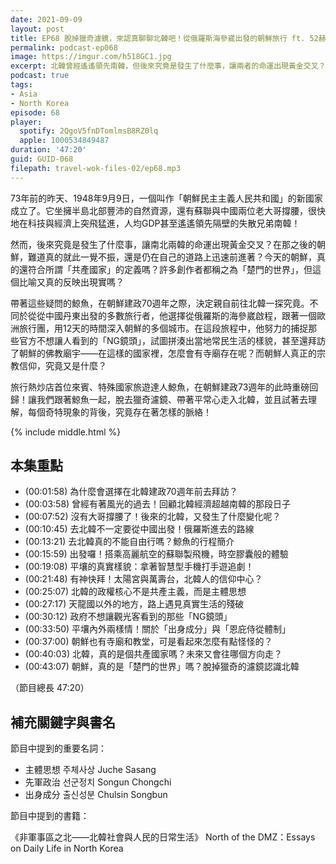 ```yaml
---
date: 2021-09-09
layout: post
title: EP68 脫掉獵奇濾鏡，來認真聊聊北韓吧！從俄羅斯海參崴出發的朝鮮旅行 ft. 52赫茲的鯨魚（小律師的非主流歷險）
permalink: podcast-ep068
image: https://imgur.com/h518GC1.jpg
excerpt: 北韓曾經遙遙領先南韓，但後來究竟是發生了什麼事，讓兩者的命運出現黃金交叉？今天的朝鮮，真的還符合所謂「共產國家」的定義嗎？許多創作者都稱之為「楚門的世界」，但這個比喻又真的反映出現實嗎？帶著這些疑問的鯨魚，在朝鮮建政70週年之際，決定親自前往北韓一探究竟，努力的捕捉那些官方不想讓人看到的「NG鏡頭」，試圖拼湊出當地常民生活的樣貌！
podcast: true
tags:
- Asia
- North Korea
episode: 68
player:
  spotify: 2QgoV5fnDTomlmsB8RZ0lq
  apple: 1000534849487
duration: '47:20'
guid: GUID-068
filepath: travel-wok-files-02/ep68.mp3
---
```


73年前的昨天、1948年9月9日，一個叫作「朝鮮民主主義人民共和國」的新國家成立了。它坐擁半島北部豐沛的自然資源，還有蘇聯與中國兩位老大哥撐腰，很快地在科技與經濟上突飛猛進，人均GDP甚至遙遙領先隔壁的失散兄弟南韓！

然而，後來究竟是發生了什麼事，讓南北兩韓的命運出現黃金交叉？在那之後的朝鮮，難道真的就此一覺不振，還是仍在自己的道路上迅速前進著？今天的朝鮮，真的還符合所謂「共產國家」的定義嗎？許多創作者都稱之為「楚門的世界」，但這個比喻又真的反映出現實嗎？

帶著這些疑問的鯨魚，在朝鮮建政70週年之際，決定親自前往北韓一探究竟。不同於從從中國丹東出發的多數旅行者，他選擇從俄羅斯的海參崴啟程，跟著一個歐洲旅行團，用12天的時間深入朝鮮的多個城市。在這段旅程中，他努力的捕捉那些官方不想讓人看到的「NG鏡頭」，試圖拼湊出當地常民生活的樣貌，甚至還拜訪了朝鮮的佛教廟宇——在這樣的國家裡，怎麼會有寺廟存在呢？而朝鮮人真正的宗教信仰，究竟又是什麼？

旅行熱炒店首位來賓、特殊國家旅遊達人鯨魚，在朝鮮建政73週年的此時重磅回歸！讓我們跟著鯨魚一起，脫去獵奇濾鏡、帶著平常心走入北韓，並且試著去理解，每個奇特現象的背後，究竟存在著怎樣的脈絡！

{% include middle.html %}

## 本集重點

* (00:01:58) 為什麼會選擇在北韓建政70週年前去拜訪？
* (00:03:58) 曾經有著風光的過去！回顧北韓經濟超越南韓的那段日子
* (00:07:52) 沒有大哥撐腰了！後來的北韓，又發生了什麼變化呢？
* (00:10:45) 去北韓不一定要從中國出發！俄羅斯進去的路線
* (00:13:21) 去北韓真的不能自由行嗎？鯨魚的行程簡介
* (00:15:59) 出發囉！搭乘高麗航空的蘇聯製飛機，時空膠囊般的體驗
* (00:19:08) 平壤的真實樣貌：拿著智慧型手機打手遊追劇！
* (00:21:48) 有神快拜！太陽宮與萬壽台，北韓人的信仰中心？
* (00:25:07) 北韓的政權核心不是共產主義，而是主體思想
* (00:27:17) 天龍國以外的地方，路上遇見真實生活的殘破
* (00:30:12) 政府不想讓觀光客看到的那些「NG鏡頭」
* (00:33:50) 平壤內外兩樣情！關於「出身成分」與「恩庇侍從體制」
* (00:37:00) 朝鮮也有寺廟和教堂，可是看起來怎麼有點怪怪的？
* (00:40:03) 北韓，真的是個共產國家嗎？未來又會往哪個方向走？
* (00:43:07) 朝鮮，真的是「楚門的世界」嗎？脫掉獵奇的濾鏡認識北韓

（節目總長 47:20）

## 補充關鍵字與書名

節目中提到的重要名詞：

- 主體思想 주체사상 Juche Sasang
- 先軍政治 선군정치 Songun Chongchi
- 出身成分 출신성분 Chulsin Songbun

節目中提到的書籍：

《非軍事區之北——北韓社會與人民的日常生活》
North of the DMZ：Essays on Daily Life in North Korea
